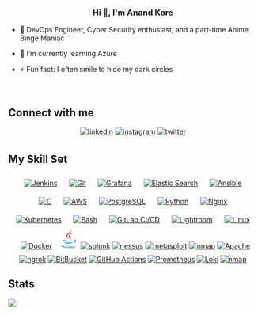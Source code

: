 
### <div  align="center">Hi 👋, I'm Anand Kore</div>

  

- 🔭 DevOps Engineer, Cyber Security enthusiast, and a part-time Anime Binge Maniac

  

- 🌱 I’m currently learning Azure

  

- ⚡ Fun fact: I often smile to hide my dark circles

  

<br/>

## Connect with me
<div  align="center">
<a  href="https://linkedin.com/in/anandkore101"  target="_blank">
<img  src="https://img.shields.io/badge/linkedin-%231E77B5.svg?&style=for-the-badge&logo=linkedin&logoColor=white" alt=linkedin style="margin-bottom: 5px;"/></a>
<a  href="https://instagram.com/TheOneOh1"  target="_blank">
<img src="https://img.shields.io/badge/instagram-%23000000.svg?&style=for-the-badge&logo=instagram&logoColor=white"  alt=instagram style="margin-bottom: 5px;"/></a>
<a href="https://twitter.com/TheOneOh_1"  target="_blank">
<img src="https://img.shields.io/badge/twitter-%2300acee.svg?&style=for-the-badge&logo=twitter&logoColor=white" alt=twitter style="margin-bottom: 5px;"/></a>
</div>


## My Skill Set

<div  align="center">

<a  href="https://www.jenkins.io/"  target="_blank"><img  style="margin: 10px"  src="https://profilinator.rishav.dev/skills-assets/jenkins-icon.svg"  alt="Jenkins"  height="50"  /></a>
<a  href="https://github.com/"  target="_blank"><img  style="margin: 10px"  src="https://profilinator.rishav.dev/skills-assets/git-scm-icon.svg"  alt="Git"  height="50"  /></a>
<a  href="https://grafana.com/"  target="_blank"><img  style="margin: 10px"  src="https://profilinator.rishav.dev/skills-assets/grafana.png"  alt="Grafana"  height="50"  /></a>
<a  href="https://www.elastic.co/"  target="_blank"><img  style="margin: 10px"  src="https://profilinator.rishav.dev/skills-assets/elasticsearch.png"  alt="Elastic Search"  height="50"  /></a>
<a  href="https://www.ansible.com/"  target="_blank"><img  style="margin: 10px"  src="https://icon.icepanel.io/Technology/png-shadow-512/Ansible.png"  alt="Ansible"  height="50"  /></a>
<a  href="https://www.cprogramming.com/"  target="_blank"><img  style="margin: 10px"  src="https://profilinator.rishav.dev/skills-assets/c-original.svg"  alt="C"  height="50"  /></a>
<a  href="https://aws.amazon.com/"  target="_blank"><img  style="margin: 10px"  src="https://uxwing.com/wp-content/themes/uxwing/download/brands-and-social-media/aws-icon.png"  alt="AWS"  height="50"  /></a>
<a  href="https://www.postgresql.org/"  target="_blank"><img  style="margin: 10px"  src="https://profilinator.rishav.dev/skills-assets/postgresql-original-wordmark.svg"  alt="PostgreSQL"  height="50"  /></a>
<a  href="https://www.python.org/"  target="_blank"><img  style="margin: 10px"  src="https://profilinator.rishav.dev/skills-assets/python-original.svg"  alt="Python"  height="50"  /></a>
<a  href="https://www.nginx.com/"  target="_blank"><img  style="margin: 10px"  src="https://profilinator.rishav.dev/skills-assets/nginx-original.svg"  alt="Nginx"  height="50"  /></a>
<a  href="https://kubernetes.io/"  target="_blank"><img  style="margin: 10px"  src="https://profilinator.rishav.dev/skills-assets/kubernetes-icon.svg"  alt="Kubernetes"  height="50"  /></a>
<a  href="https://www.gnu.org/software/bash/"  target="_blank"><img  style="margin: 10px"  src="https://profilinator.rishav.dev/skills-assets/gnu_bash-icon.svg"  alt="Bash"  height="50"  /></a>
<a  href="https://about.gitlab.com/"  target="_blank"><img  style="margin: 10px"  src="https://profilinator.rishav.dev/skills-assets/gitlab.svg"  alt="GitLab CI/CD"  height="50"  /></a>
<a  href="https://www.adobe.com/products/photoshop-lightroom.html"  target="_blank"><img  style="margin: 10px"  src="https://profilinator.rishav.dev/skills-assets/lightroom.png"  alt="Lightroom"  height="50"  /></a>
<a  href="https://www.linux.org/"  target="_blank"><img  style="margin: 10px"  src="https://profilinator.rishav.dev/skills-assets/linux-original.svg"  alt="Linux"  height="50"  /></a>
<a  href="https://www.docker.com/"  target="_blank"><img  style="margin: 10px"  src="https://profilinator.rishav.dev/skills-assets/docker-original-wordmark.svg"  alt="Docker"  height="50"  /></a>
<a href="https://www.java.com" target="_blank" rel="noreferrer"> <img src="https://raw.githubusercontent.com/devicons/devicon/master/icons/java/java-original.svg" alt="java" width="40" height="40"/></a>
<a href="https://www.splunk.com/" target="_blank" rel="noreferrer"> <img src="https://www.splunk.com/content/dam/splunk2/images/2020-splunk-planet.svg" alt="splunk" width="40" height="40"/></a>
<a href="https://www.tenable.com/products/nessus" target="_blank" rel="noreferrer"> <img src="https://www.airslate.com/preview/explorebots/security/nessus.svg" alt="nessus" width="40" height="40"/></a>
<a href="https://www.metasploit.com/" target="_blank" rel="noreferrer"> <img src="https://www.kali.org/tools/metasploit-framework/images/metasploit-framework-logo.svg" alt="metasploit" width="40" height="40"/></a>
<a href="https://nmap.org" target="_blank" rel="noreferrer"> <img src="https://www.scottbrownconsulting.com/wp-content/uploads/2018/11/nmap.png" alt="nmap" width="40" height="40"/></a>
<a href="https://httpd.apache.org/" target="_blank" rel="noreferrer"> <img src="https://www.svgrepo.com/show/353400/apache.svg" alt="Apache" width="40" height="40"/></a>
<a href="https://ngrok.com/" target="_blank" rel="noreferrer"> <img src="https://raw.githubusercontent.com/philnash/ngrok-for-vscode/main/images/icon.png" alt="ngrok" width="40" height="40"/></a>
<a href="https://bitbucket.org/" target="_blank" rel="noreferrer"> <img src="https://cdn.iconscout.com/icon/free/png-512/free-bitbucket-8-1175256.png?f=webp&w=256" alt="BitBucket" width="40" height="40"/></a>
<a href="https://github.com/features/actions" target="_blank" rel="noreferrer"> <img src="https://icon.icepanel.io/Technology/svg/GitHub-Actions.svg" alt="GitHub Actions" width="40" height="40"/></a>
<a href="https://prometheus.io/" target="_blank" rel="noreferrer"> <img src="https://icon.icepanel.io/Technology/svg/Prometheus.svg" alt="Prometheus" width="40" height="40"/></a>
<a href="https://grafana.com/oss/loki/" target="_blank" rel="noreferrer"> <img src="https://miro.medium.com/v2/resize:fit:720/format:webp/0*CAx__1QzoBEVM8Cy.jpeg" alt="Loki" width="40" height="40"/></a>
<a href="https://nmap.org" target="_blank" rel="noreferrer"> <img src="https://www.scottbrownconsulting.com/wp-content/uploads/2018/11/nmap.png" alt="nmap" width="40" height="40"/></a>
</div>


## Stats
<div  align="left"><img  src="https://github-readme-stats.vercel.app/api/top-langs/?username=theoneoh1&theme=radical&layout=compact"  align="left"  /></div>
</div>
